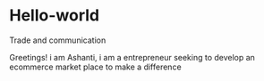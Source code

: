 # Hello-world
Trade and communication 

Greetings!
i am Ashanti, i am a entrepreneur seeking to develop an ecommerce market place to make a difference 
